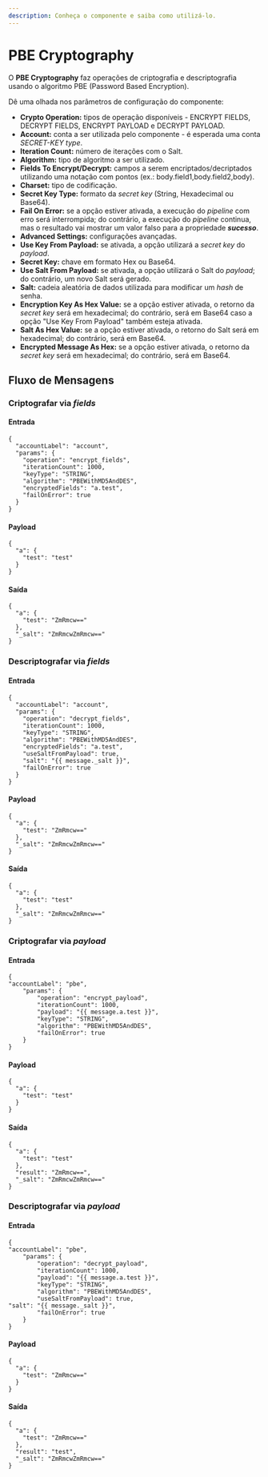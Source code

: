 ```yaml
---
description: Conheça o componente e saiba como utilizá-lo.
---
```


# PBE Cryptography

O **PBE Cryptography** faz operações de criptografia e descriptografia usando o algoritmo PBE (Password Based Encryption).

Dê uma olhada nos parâmetros de configuração do componente:

* **Crypto Operation:** tipos de operação disponíveis - ENCRYPT FIELDS, DECRYPT FIELDS, ENCRYPT PAYLOAD e DECRYPT PAYLOAD.
* **Account:** conta a ser utilizada pelo componente - é esperada uma conta _SECRET-KEY type_.
* **Iteration Count:** número de iterações com o Salt.
* **Algorithm:** tipo de algoritmo a ser utilizado.
* **Fields To Encrypt/Decrypt:** campos a serem encriptados/decriptados utilizando uma notação com pontos (ex.: body.field1,body.field2,body).
* **Charset:** tipo de codificação.
* **Secret Key Type:** formato da _secret key_ (String, Hexadecimal ou Base64).
* **Fail On Error:** se a opção estiver ativada, a execução do _pipeline_ com erro será interrompida; do contrário, a execução do _pipeline_ continua, mas o resultado vai mostrar um valor falso para a propriedade _**sucesso**_.
* **Advanced Settings:** configurações avançadas.
* **Use Key From Payload:** se ativada, a opção utilizará a _secret key_ do _payload_.
* **Secret Key:** chave em formato Hex ou Base64.
* **Use Salt From Payload:** se ativada, a opção utilizará o Salt do _payload_; do contrário, um novo Salt será gerado.
* **Salt:** cadeia aleatória de dados utilizada para modificar um _hash_ de senha.
* **Encryption Key As Hex Value:** se a opção estiver ativada, o retorno da _secret key_ será em hexadecimal; do contrário, será em Base64 caso a opção "Use Key From Payload" também esteja ativada.
* **Salt As Hex Value:** se a opção estiver ativada, o retorno do Salt será em hexadecimal; do contrário, será em Base64.
* **Encrypted Message As Hex:** se a opção estiver ativada, o retorno da _secret key_ será em hexadecimal; do contrário, será em Base64.

## Fluxo de Mensagens <a href="#fluxo-de-mensagens" id="fluxo-de-mensagens"></a>

### Criptografar via _fields_ <a href="#fluxo-de-mensagens" id="fluxo-de-mensagens"></a>

#### **Entrada**

```
{
  "accountLabel": "account",
  "params": {
    "operation": "encrypt_fields",
    "iterationCount": 1000,
    "keyType": "STRING",
    "algorithm": "PBEWithMD5AndDES",
    "encryptedFields": "a.test",
    "failOnError": true
  }
}
```

#### **Payload**

```
{
  "a": {
    "test": "test"
  }
}
```

#### **Saída**

```
{
  "a": {
    "test": "ZmRmcw=="
  },
  "_salt": "ZmRmcwZmRmcw=="
}
```

### Descriptografar via _fields_

#### **Entrada**

```
{
  "accountLabel": "account",
  "params": {
    "operation": "decrypt_fields",
    "iterationCount": 1000,
    "keyType": "STRING",
    "algorithm": "PBEWithMD5AndDES",
    "encryptedFields": "a.test",
    "useSaltFromPayload": true,
    "salt": "{{ message._salt }}",
    "failOnError": true
  }
}
```

#### **Payload**

```
{
  "a": {
    "test": "ZmRmcw=="
  },
  "_salt": "ZmRmcwZmRmcw=="
}
```

#### **Saída**

```
{
  "a": {
    "test": "test"
  },
  "_salt": "ZmRmcwZmRmcw=="
}

```

### Criptografar via _payload_ <a href="#criptografarvia-payload" id="criptografarvia-payload"></a>

#### **Entrada**

```
{
"accountLabel": "pbe",
    "params": {
        "operation": "encrypt_payload",
        "iterationCount": 1000,
        "payload": "{{ message.a.test }}",
        "keyType": "STRING",
        "algorithm": "PBEWithMD5AndDES",
        "failOnError": true
    }
}
```

#### **Payload**

```
{
  "a": {
    "test": "test"
  }
}
```

#### **Saída**

```
{
  "a": {
    "test": "test"
  },
  "result": "ZmRmcw==",
  "_salt": "ZmRmcwZmRmcw=="
}
```

### Descriptografar via _payload_ <a href="#descriptografar-via-payload" id="descriptografar-via-payload"></a>

#### **Entrada** <a href="#descriptografar-via-payload" id="descriptografar-via-payload"></a>

```
{
"accountLabel": "pbe",
    "params": {
        "operation": "decrypt_payload",
        "iterationCount": 1000,
        "payload": "{{ message.a.test }}",
        "keyType": "STRING",
        "algorithm": "PBEWithMD5AndDES",
        "useSaltFromPayload": true,
"salt": "{{ message._salt }}",
        "failOnError": true
    }
}
```

#### **Payload**

```
{
  "a": {
    "test": "ZmRmcw=="
  }
}
```

#### **Saída**

```
{
  "a": {
    "test": "ZmRmcw=="
  },
  "result": "test",
  "_salt": "ZmRmcwZmRmcw=="
}
```
